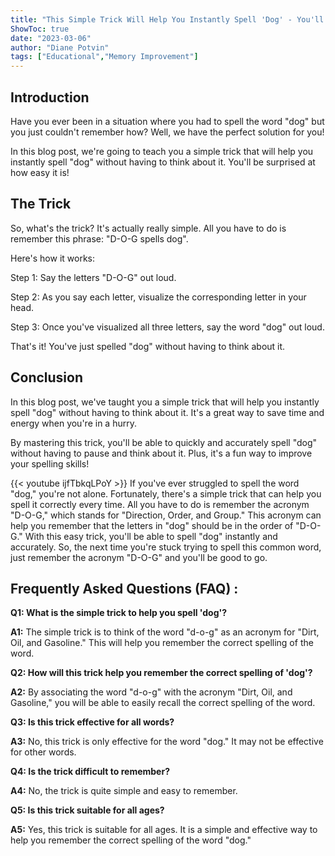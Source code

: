 ```yaml
---
title: "This Simple Trick Will Help You Instantly Spell 'Dog' - You'll Be Surprised at How Easy It Is!"
ShowToc: true 
date: "2023-03-06"
author: "Diane Potvin" 
tags: ["Educational","Memory Improvement"]
---
```

## Introduction

Have you ever been in a situation where you had to spell the word "dog" but you just couldn't remember how? Well, we have the perfect solution for you!

In this blog post, we're going to teach you a simple trick that will help you instantly spell "dog" without having to think about it. You'll be surprised at how easy it is!

## The Trick

So, what's the trick? It's actually really simple. All you have to do is remember this phrase: "D-O-G spells dog".

Here's how it works:

Step 1: Say the letters "D-O-G" out loud.

Step 2: As you say each letter, visualize the corresponding letter in your head.

Step 3: Once you've visualized all three letters, say the word "dog" out loud.

That's it! You've just spelled "dog" without having to think about it.

## Conclusion

In this blog post, we've taught you a simple trick that will help you instantly spell "dog" without having to think about it. It's a great way to save time and energy when you're in a hurry.

By mastering this trick, you'll be able to quickly and accurately spell "dog" without having to pause and think about it. Plus, it's a fun way to improve your spelling skills!

{{< youtube ijfTbkqLPoY >}} 
If you've ever struggled to spell the word "dog," you're not alone. Fortunately, there's a simple trick that can help you spell it correctly every time. All you have to do is remember the acronym "D-O-G," which stands for "Direction, Order, and Group." This acronym can help you remember that the letters in "dog" should be in the order of "D-O-G." With this easy trick, you'll be able to spell "dog" instantly and accurately. So, the next time you're stuck trying to spell this common word, just remember the acronym "D-O-G" and you'll be good to go.

## Frequently Asked Questions (FAQ) :
**Q1: What is the simple trick to help you spell 'dog'?**

**A1:** The simple trick is to think of the word "d-o-g" as an acronym for "Dirt, Oil, and Gasoline." This will help you remember the correct spelling of the word.

**Q2: How will this trick help you remember the correct spelling of 'dog'?**

**A2:** By associating the word "d-o-g" with the acronym "Dirt, Oil, and Gasoline," you will be able to easily recall the correct spelling of the word.

**Q3: Is this trick effective for all words?**

**A3:** No, this trick is only effective for the word "dog." It may not be effective for other words.

**Q4: Is the trick difficult to remember?**

**A4:** No, the trick is quite simple and easy to remember.

**Q5: Is this trick suitable for all ages?**

**A5:** Yes, this trick is suitable for all ages. It is a simple and effective way to help you remember the correct spelling of the word "dog."





